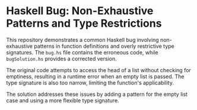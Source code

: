 # Haskell Bug: Non-Exhaustive Patterns and Type Restrictions

This repository demonstrates a common Haskell bug involving non-exhaustive patterns in function definitions and overly restrictive type signatures. The `bug.hs` file contains the erroneous code, while `bugSolution.hs` provides a corrected version.

The original code attempts to access the head of a list without checking for emptiness, resulting in a runtime error when an empty list is passed.  The type signature is also too narrow, limiting the function's applicability.

The solution addresses these issues by adding a pattern for the empty list case and using a more flexible type signature.